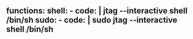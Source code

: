 functions:
  shell:
    - code: |
       jtag --interactive
       shell /bin/sh
  sudo:
    - code: |
       sudo jtag --interactive
       shell /bin/sh
---
